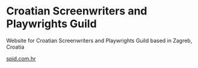 # Croatian Screenwriters and Playwrights Guild

Website for Croatian Screenwriters and Playwrights Guild based in Zagreb, Croatia

[spid.com.hr](https://spid.com.hr)
